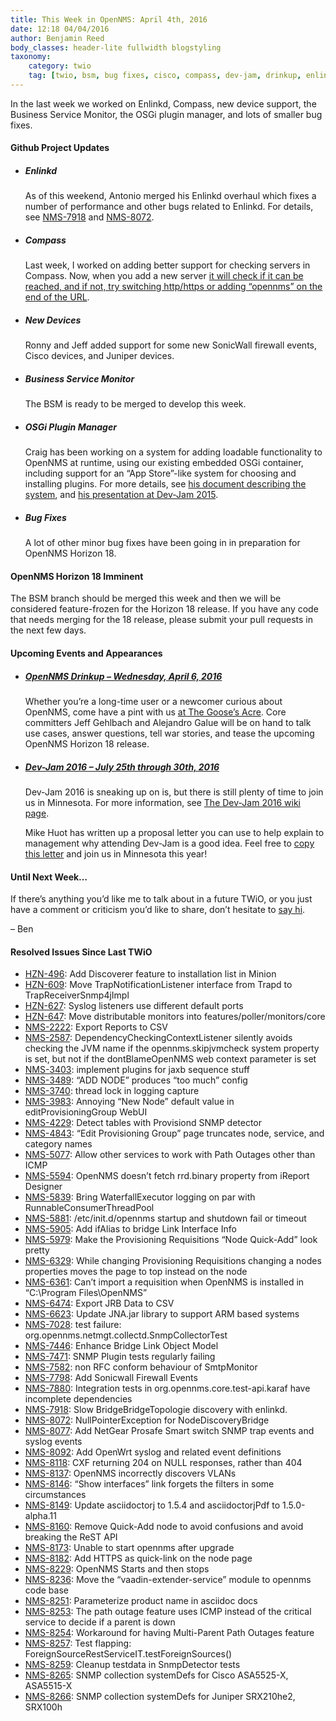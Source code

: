 ```yaml
---
title: This Week in OpenNMS: April 4th, 2016
date: 12:18 04/04/2016
author: Benjamin Reed
body_classes: header-lite fullwidth blogstyling
taxonomy:
    category: twio
    tag: [twio, bsm, bug fixes, cisco, compass, dev-jam, drinkup, enlinkd, juniper, meetup, opennms, opennms compass, opennms horizon, osgi]
---
```


<p>In the last week we worked on Enlinkd, Compass, new device support, the Business Service Monitor, the OSGi plugin manager, and lots of smaller bug fixes.</p>
<h4>Github Project Updates</h4>
<ul>
<li>
<h5>Enlinkd</h5>
<p>As of this weekend, Antonio merged his Enlinkd overhaul which fixes a number of performance and other bugs related to Enlinkd.  For details, see <a href="http://issues.opennms.org/browse/NMS-7918">NMS-7918</a> and <a href="http://issues.opennms.org/browse/NMS-8072">NMS-8072</a>.</p>
</li>
<li>
<h5>Compass</h5>
<p>Last week, I worked on adding better support for checking servers in Compass.  Now, when you add a new server <a href="https://www.youtube.com/watch?v=S80tqgbsk_Y" onclick="_gaq.push(['_trackEvent', 'outbound-article', 'https://www.youtube.com/watch?v=S80tqgbsk_Y', 'it will check if it can be reached, and if not, try switching http/https or adding &#8220;opennms&#8221; on the end of the URL']);" >it will check if it can be reached, and if not, try switching http/https or adding &#8220;opennms&#8221; on the end of the URL</a>.</p>
</li>
<li>
<h5>New Devices</h5>
<p>Ronny and Jeff added support for some new SonicWall firewall events, Cisco devices, and Juniper devices.</p>
</li>
<li>
<h5>Business Service Monitor</h5>
<p>The BSM is ready to be merged to develop this week.</p>
</li>
<li>
<h5>OSGi Plugin Manager</h5>
<p>Craig has been working on a system for adding loadable functionality to OpenNMS at runtime, using our existing embedded OSGi container, including support for an &#8220;App Store&#8221;-like system for choosing and installing plugins.  For more details, see <a href="https://www.opennms.org/w/images/1/1a/OpenNMSDevel-OpenNMSModules%3B1_08-01-2015.pdf" onclick="_gaq.push(['_trackEvent','download','https://www.opennms.org/w/images/1/1a/OpenNMSDevel-OpenNMSModules%3B1_08-01-2015.pdf']);" >his document describing the system</a>, and <a href="https://www.youtube.com/watch?v=Pl4A4G9ZdmE" onclick="_gaq.push(['_trackEvent', 'outbound-article', 'https://www.youtube.com/watch?v=Pl4A4G9ZdmE', 'his presentation at Dev-Jam 2015']);" >his presentation at Dev-Jam 2015</a>.</p>
</li>
<li>
<h5>Bug Fixes</h5>
<p>A lot of other minor bug fixes have been going in in preparation for OpenNMS Horizon 18.</p>
</li>
</ul>
<h4>OpenNMS Horizon 18 Imminent</h4>
<p>The BSM branch should be merged this week and then we will be considered feature-frozen for the Horizon 18 release.  If you have any code that needs merging for the 18 release, please submit your pull requests in the next few days.</p>
<h4>Upcoming Events and Appearances</h4>
<ul>
<li>
<h5><a href="http://www.meetup.com/OpenNMS-Meetup-Group/events/229919435/" onclick="_gaq.push(['_trackEvent', 'outbound-article', 'http://www.meetup.com/OpenNMS-Meetup-Group/events/229919435/', 'OpenNMS Drinkup &#8211; Wednesday, April 6, 2016']);" >OpenNMS Drinkup &#8211; Wednesday, April 6, 2016</a></h5>
<p>Whether you&#8217;re a long-time user or a newcomer curious about OpenNMS, come have a pint with us <a href="http://www.meetup.com/OpenNMS-Meetup-Group/events/229919435/" onclick="_gaq.push(['_trackEvent', 'outbound-article', 'http://www.meetup.com/OpenNMS-Meetup-Group/events/229919435/', 'at The Goose&#8217;s Acre']);" >at The Goose&#8217;s Acre</a>. Core committers Jeff Gehlbach and Alejandro Galue will be on hand to talk use cases, answer questions, tell war stories, and tease the upcoming OpenNMS Horizon 18 release.</p>
</li>
<li>
<h5><a href="https://www.opennms.org/wiki/Dev-Jam_2016">Dev-Jam 2016 &#8211; July 25th through 30th, 2016</a></h5>
<p>Dev-Jam 2016 is sneaking up on is, but there is still plenty of time to join us in Minnesota.  For more information, see <a href="https://www.opennms.org/wiki/Dev-Jam_2016">The Dev-Jam 2016 wiki page</a>.</p>
<p>Mike Huot has written up a proposal letter you can use to help explain to management why attending Dev-Jam is a good idea.  Feel free to <a href="https://docs.google.com/document/d/1VerZYe5LwMT_1j5ISAsNU9-ZGcwY_zdA_4DODNlBpYg/edit?usp=sharing" onclick="_gaq.push(['_trackEvent', 'outbound-article', 'https://docs.google.com/document/d/1VerZYe5LwMT_1j5ISAsNU9-ZGcwY_zdA_4DODNlBpYg/edit?usp=sharing', 'copy this letter']);" >copy this letter</a> and join us in Minnesota this year!</p>
</li>
</ul>
<h4>Until Next Week&#8230;</h4>
<p>If there’s anything you’d like me to talk about in a future TWiO, or you just have a comment or criticism you’d like to share, don’t hesitate to <a href="mailto:twio@opennms.org">say hi</a>.</p>
<p>&#8211; Ben</p>
<h4>Resolved Issues Since Last TWiO</h4>
<ul>
<li><a href="http://issues.opennms.org/browse/HZN-496">HZN-496</a>: Add Discoverer feature to installation list in Minion</li>
<li><a href="http://issues.opennms.org/browse/HZN-609">HZN-609</a>: Move TrapNotificationListener interface from Trapd to TrapReceiverSnmp4jImpl</li>
<li><a href="http://issues.opennms.org/browse/HZN-627">HZN-627</a>: Syslog listeners use different default ports</li>
<li><a href="http://issues.opennms.org/browse/HZN-647">HZN-647</a>: Move distributable monitors into features/poller/monitors/core</li>
<li><a href="http://issues.opennms.org/browse/NMS-2222">NMS-2222</a>: Export Reports to CSV</li>
<li><a href="http://issues.opennms.org/browse/NMS-2587">NMS-2587</a>: DependencyCheckingContextListener silently avoids checking the JVM name if the opennms.skipjvmcheck system property is set, but not if the dontBlameOpenNMS web context parameter is set</li>
<li><a href="http://issues.opennms.org/browse/NMS-3403">NMS-3403</a>: implement plugins for jaxb sequence stuff</li>
<li><a href="http://issues.opennms.org/browse/NMS-3489">NMS-3489</a>: &#8220;ADD NODE&#8221; produces &#8220;too much&#8221; config</li>
<li><a href="http://issues.opennms.org/browse/NMS-3740">NMS-3740</a>: thread lock in logging capture</li>
<li><a href="http://issues.opennms.org/browse/NMS-3983">NMS-3983</a>: Annoying &#8220;New Node&#8221; default value in editProvisioningGroup WebUI</li>
<li><a href="http://issues.opennms.org/browse/NMS-4229">NMS-4229</a>: Detect tables with Provisiond SNMP detector</li>
<li><a href="http://issues.opennms.org/browse/NMS-4843">NMS-4843</a>: &#8220;Edit Provisioning Group&#8221; page truncates node, service, and category names</li>
<li><a href="http://issues.opennms.org/browse/NMS-5077">NMS-5077</a>: Allow other services to work with Path Outages other than ICMP</li>
<li><a href="http://issues.opennms.org/browse/NMS-5594">NMS-5594</a>: OpenNMS doesn&#8217;t fetch rrd.binary property from iReport Designer</li>
<li><a href="http://issues.opennms.org/browse/NMS-5839">NMS-5839</a>: Bring WaterfallExecutor logging on par with RunnableConsumerThreadPool</li>
<li><a href="http://issues.opennms.org/browse/NMS-5881">NMS-5881</a>: /etc/init.d/opennms startup and shutdown fail or timeout</li>
<li><a href="http://issues.opennms.org/browse/NMS-5905">NMS-5905</a>: Add ifAlias to bridge Link Interface Info</li>
<li><a href="http://issues.opennms.org/browse/NMS-5979">NMS-5979</a>: Make the Provisioning Requisitions &#8220;Node Quick-Add&#8221; look pretty</li>
<li><a href="http://issues.opennms.org/browse/NMS-6329">NMS-6329</a>: While changing Provisioning Requisitions changing a nodes properties moves the page to top instead on the node</li>
<li><a href="http://issues.opennms.org/browse/NMS-6361">NMS-6361</a>: Can&#8217;t import a requisition when OpenNMS is installed in &#8220;C:\Program Files\OpenNMS&#8221;</li>
<li><a href="http://issues.opennms.org/browse/NMS-6474">NMS-6474</a>: Export JRB Data to CSV</li>
<li><a href="http://issues.opennms.org/browse/NMS-6623">NMS-6623</a>: Update JNA.jar library to support ARM based systems</li>
<li><a href="http://issues.opennms.org/browse/NMS-7028">NMS-7028</a>: test failure: org.opennms.netmgt.collectd.SnmpCollectorTest</li>
<li><a href="http://issues.opennms.org/browse/NMS-7446">NMS-7446</a>: Enhance Bridge Link Object Model</li>
<li><a href="http://issues.opennms.org/browse/NMS-7471">NMS-7471</a>: SNMP Plugin tests regularly failing</li>
<li><a href="http://issues.opennms.org/browse/NMS-7582">NMS-7582</a>: non RFC conform behaviour of SmtpMonitor</li>
<li><a href="http://issues.opennms.org/browse/NMS-7798">NMS-7798</a>: Add Sonicwall Firewall Events</li>
<li><a href="http://issues.opennms.org/browse/NMS-7880">NMS-7880</a>: Integration tests in org.opennms.core.test-api.karaf have incomplete dependencies</li>
<li><a href="http://issues.opennms.org/browse/NMS-7918">NMS-7918</a>: Slow BridgeBridgeTopologie discovery with enlinkd.</li>
<li><a href="http://issues.opennms.org/browse/NMS-8072">NMS-8072</a>: NullPointerException for NodeDiscoveryBridge</li>
<li><a href="http://issues.opennms.org/browse/NMS-8077">NMS-8077</a>: Add NetGear Prosafe Smart switch SNMP trap events and syslog events</li>
<li><a href="http://issues.opennms.org/browse/NMS-8092">NMS-8092</a>: Add OpenWrt syslog and related event definitions</li>
<li><a href="http://issues.opennms.org/browse/NMS-8118">NMS-8118</a>: CXF returning 204 on NULL responses, rather than 404</li>
<li><a href="http://issues.opennms.org/browse/NMS-8137">NMS-8137</a>: OpenNMS incorrectly discovers VLANs</li>
<li><a href="http://issues.opennms.org/browse/NMS-8146">NMS-8146</a>: &#8220;Show interfaces&#8221; link forgets the filters in some circumstances</li>
<li><a href="http://issues.opennms.org/browse/NMS-8149">NMS-8149</a>: Update asciidoctorj to 1.5.4 and asciidoctorjPdf to 1.5.0-alpha.11</li>
<li><a href="http://issues.opennms.org/browse/NMS-8160">NMS-8160</a>: Remove Quick-Add node to avoid confusions and avoid breaking the ReST API</li>
<li><a href="http://issues.opennms.org/browse/NMS-8173">NMS-8173</a>: Unable to start opennms after upgrade</li>
<li><a href="http://issues.opennms.org/browse/NMS-8182">NMS-8182</a>: Add HTTPS as quick-link on the node page</li>
<li><a href="http://issues.opennms.org/browse/NMS-8229">NMS-8229</a>: OpenNMS Starts and then stops</li>
<li><a href="http://issues.opennms.org/browse/NMS-8236">NMS-8236</a>: Move the &#8220;vaadin-extender-service&#8221; module to opennms code base</li>
<li><a href="http://issues.opennms.org/browse/NMS-8251">NMS-8251</a>: Parameterize product name in asciidoc docs</li>
<li><a href="http://issues.opennms.org/browse/NMS-8253">NMS-8253</a>: The path outage feature uses ICMP instead of the critical service to decide if a parent is down</li>
<li><a href="http://issues.opennms.org/browse/NMS-8254">NMS-8254</a>: Workaround for having Multi-Parent Path Outages feature</li>
<li><a href="http://issues.opennms.org/browse/NMS-8257">NMS-8257</a>: Test flapping: ForeignSourceRestServiceIT.testForeignSources()</li>
<li><a href="http://issues.opennms.org/browse/NMS-8259">NMS-8259</a>: Cleanup testdata in SnmpDetector tests</li>
<li><a href="http://issues.opennms.org/browse/NMS-8265">NMS-8265</a>: SNMP collection systemDefs for Cisco ASA5525-X, ASA5515-X</li>
<li><a href="http://issues.opennms.org/browse/NMS-8266">NMS-8266</a>: SNMP collection systemDefs for Juniper SRX210he2, SRX100h</li>
</ul>
